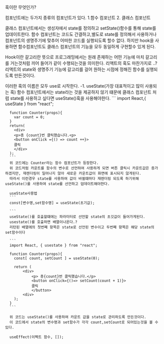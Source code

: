  훅이란 무엇인가?

 컴포넌트에는 두가지 종류의 컴포넌트가 있다.
 1.함수 컴포넌트 2. 클래스 컴포넌트

 클래스 컴포넌트에서는 생성자에서 state를 정의하고 setState()함수를 통해 state를 업데이트한다.
 함수 컴포넌트는 코드도 간결하고,별도로 state를 정의해서 사용하거나
  컴포넌트의 생명주기에 맞추어 어떠한 코드를 실행되도록 할수 없다.
  하지만 hook을 사용하면 함수컴포넌트도 클래스 컴포넌트의 기능을 모두 동일하게 구현할수 있게 된다.

  Hook이란 갈고리란 뜻으로 
  프로그래밍에서는 원래 존재하는 어떤 기능에 마치 갈고리를 거는것처럼 끼어 들어가 같이 수행되는것을 의미한다.
  리액트의 훅도 마찬가지로 ..? 리액트의 state와 생명주기 기능에 갈고리를 걸어 원하는 시점에 정해진 함수를 실행되도록 만든것이다.

  이러한 훅의 이름은 모두 use로 시작한다.
  -1. useState(가장 대표적이고 많이 사용되는 훅)
      함수 컴포넌트에서는 state라는 것을 제공하지 않기 떄문에 클래스 컴포넌트 처럼 state를 사용하고 싶다면 useState()훅을 사용해야한다.
      ```
      import React,{ useState } from "react";

      function Counter(props){
        var count = 0;
      }
      return(
        <div>
        <p>총 {count}번 클릭했습니다.<p>
        <button onClick ={() => count ++}>
        클릭
        </div>
      );
      ```
      위 코드에는 Counter라는 함수 컴포넌트가 등장한다.
      위 코드처럼 카운트를 함수의 변수로 선언하여 사용하게 되면 버튼 클릭시 카운트값은 증가하겠지만, 재렌더링이 일어나지 않아 새로운 카운트값이 화면에 표시되지 않게된다.
      따라서 이런경우 state를 사용하여 값이 바뀔떄마다 재렌더링 되도록 하기위해 useState()를 사용하여 state를 선언하고 업데이트해야한다.

      useState사용법
      ```
      const[변수명,set함수명] = useState(초기값);

      ```
      useState()를 호출할떄에는 파라미터로 선언할 state의 초깃값이 들어가게된다.
      usestate()를 호출하면 배열이나온다.?
      리턴된 배열에의 첫번째 항목은 state로 선언된 변수이고 두번째 항목은 해당 state의 set함수이다
      
      ```
      import React, { usestate } from "react";

      function Counter(props){
        const[ count, setCount ] = useState(0);

        return (
            <div>
                <p> 총{count}번 클릭했습니다.</p>
                <button onClick={()=> setCount(count + 1)}>
                클릭
                </button>
            <div>
        );
      }
      ```
      
      위 코드는 useState()를 사용하여 카운트 값을 state로 관리하도록 만든것이다.
      이 코드에서 state의 변수명과 set함수가 각각 count,setCount로 되어있는것을 볼 수 있다.

      useEffect(이펙트 함수, []);
      



   

